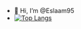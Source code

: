 - 👋 Hi, I’m @Eslaam95
- [![Top Langs](https://github-readme-stats.vercel.app/api/top-langs/?username=Eslaam95)](https://github.com/Eslaam95/)

<!---
Eslaam95/Eslaam95 is a ✨ special ✨ repository because its `README.md` (this file) appears on your GitHub profile.
You can click the Preview link to take a look at your changes.
--->
